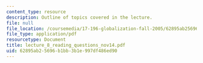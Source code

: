 ```yaml
---
content_type: resource
description: Outline of topics covered in the lecture.
file: null
file_location: /coursemedia/17-196-globalization-fall-2005/62895ab25696b1bb3b1e997df486ed90_lecture_8_reading_questions_nov14.pdf
file_type: application/pdf
resourcetype: Document
title: lecture_8_reading_questions_nov14.pdf
uid: 62895ab2-5696-b1bb-3b1e-997df486ed90
---
```

